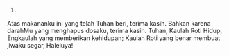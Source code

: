 1.
Atas makananku ini yang telah Tuhan beri, terima kasih.
Bahkan karena darahMu yang menghapus dosaku, terima kasih.
Tuhan, Kaulah Roti Hidup, Engkaulah yang memberikan kehidupan;
Kaulah Roti yang benar membuat jiwaku segar, Haleluya!